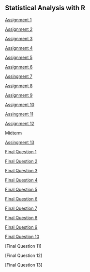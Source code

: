 ## Statistical Analysis with R

[Assignment 1](assignment1.html)  

[Assignment 2](assignment2.html)

[Assignment 3](fa2020_assignment3.html)

[Assignment 4](fa2020_assignment4.html)

[Assignment 5](assignment5.html)

[Assignment 6](assignment6.html)

[Assingment 7](fa2020_assignment7.html)

[Assignment 8](assignment8.html)

[Assignment 9](assignment9.html)

[Assignment 10](assignment10.html)

[Assingment 11](assignment11.html)

[Assignment 12](assignment12.html)

[Midterm](midterm.Rmd)

[Assingment 13](assingment13.html)

[Final Question 1](https://kdoorley.shinyapps.io/Final_Project/)

[Final Question 2](https://kdoorley.shinyapps.io/finalQuestion2/?_ga=2.26750589.1544447367.1606144161-2048739573.1604959869)

[Final Question 3](https://kdoorley.shinyapps.io/finalQuestion3/?_ga=2.26750589.1544447367.1606144161-2048739573.1604959869)

[Final Question 4](https://kdoorley.shinyapps.io/finalQuestion4/)

[Final Question 5](https://kdoorley.shinyapps.io/finalQuestion5/)

[Final Question 6](https://kdoorley2.shinyapps.io/finalq6/)

[Final Question 7](https://kdoorley2.shinyapps.io/finalq7/)

[Final Question 8](https://kdoorley2.shinyapps.io/finalq8/)

[Final Question 9](https://kdoorley2.shinyapps.io/finalq9/)

[Final Question 10](https://kdoorley2.shinyapps.io/finalq10/)

[Final Question 11]

[Final Question 12]

[Final Question 13]
